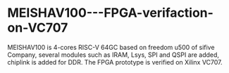 # MEISHAV100---FPGA-verifaction-on-VC707
MEISHAV100 is 4-cores RISC-V 64GC based on freedom u500 of sifive Company, several modules such as IRAM, Lsys, SPI  and QSPI are added, chiplink is added for DDR.  The FPGA prototype is verified on Xilinx VC707.
